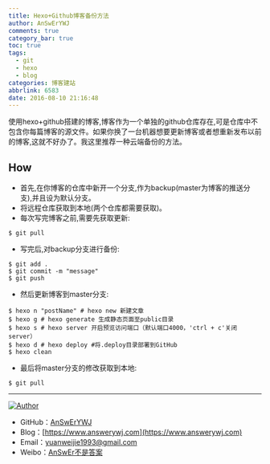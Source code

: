 ```yaml
---
title: Hexo+Github博客备份方法
author: AnSwErYWJ
comments: true
category_bar: true
toc: true
tags:
  - git
  - hexo
  - blog
categories: 博客建站
abbrlink: 6583
date: 2016-08-10 21:16:48
---
```


使用hexo+github搭建的博客,博客作为一个单独的github仓库存在,可是仓库中不包含你每篇博客的源文件。如果你换了一台机器想要更新博客或者想重新发布以前的博客,这就不好办了。我这里推荐一种云端备份的方法。

<!--more-->

## How
- 首先,在你博客的仓库中新开一个分支,作为backup(master为博客的推送分支),并且设为默认分支。
- 将远程仓库获取到本地(两个仓库都需要获取)。
- 每次写完博客之前,需要先获取更新:
```
$ git pull
```
- 写完后,对backup分支进行备份:
```
$ git add .
$ git commit -m "message"
$ git push
```
- 然后更新博客到master分支:
```
$ hexo n "postName" # hexo new 新建文章
$ hexo g # hexo generate 生成静态页面至public目录
$ hexo s # hexo server 开启预览访问端口（默认端口4000，'ctrl + c'关闭server）
$ hexo d # hexo deploy #将.deploy目录部署到GitHub
$ hexo clean
```
- 最后将master分支的修改获取到本地:
```
$ git pull
```

-----

<a href="#"><img src="https://img.shields.io/badge/Author-AnSwErYWJ-blue" alt="Author"></a>
- GitHub：[AnSwErYWJ](https://github.com/AnSwErYWJ)
- Blog：[https://www.answerywj.com](https://www.answerywj.com) 
- Email：[yuanweijie1993@gmail.com](https://mail.google.com)
- Weibo：[AnSwEr不是答案](https://weibo.com/1783591593)
